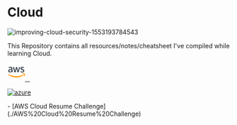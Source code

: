 # Cloud

![improving-cloud-security-1553193784543](https://github.com/hhphu/Cloud/assets/45286750/05645b94-3261-4163-81f3-b8584ec5922c)

This Repository contains all resources/notes/cheatsheet I've compiled while learning Cloud. 
<p align="left"> 
  <a href="./AWS">
    <img src="https://raw.githubusercontent.com/devicons/devicon/master/icons/amazonwebservices/amazonwebservices-original-wordmark.svg" alt="aws" width="40" height="40"/> &ensp; 
  </a>

</p>
<p align="left"> 
   <a href="./Microsoft%20Azure">
     <img src="https://www.vectorlogo.zone/logos/microsoft_azure/microsoft_azure-icon.svg" alt="azure" width="40" height="40"/>
  </a>
</p>
  - [AWS Cloud Resume Challenge](./AWS%20Cloud%20Resume%20Challenge)
